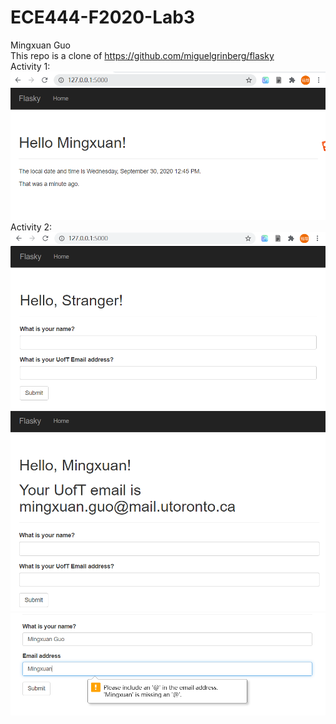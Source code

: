 # ECE444-F2020-Lab3
Mingxuan Guo  
This repo is a clone of https://github.com/miguelgrinberg/flasky  
Activity 1:
![alt text](https://github.com/mp114514/ECE444-F2020-Lab3/blob/master/a1.PNG?raw=true)  
Activity 2:
![alt text](https://github.com/mp114514/ECE444-F2020-Lab3/blob/master/task2-1.PNG?raw=true)  
![alt text](https://github.com/mp114514/ECE444-F2020-Lab3/blob/master/task2-2.PNG?raw=true)  
![alt text](https://github.com/mp114514/ECE444-F2020-Lab3/blob/master/task2-3.PNG?raw=true)  
